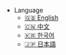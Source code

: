 - Language  
  - [:uk: English](/docs-en)
  - [:cn: 中文](/docs-cn/)
  - [:kr: 한국어](/docs-kr/)
  - [:jp: 日本語](/docs-jp/)


